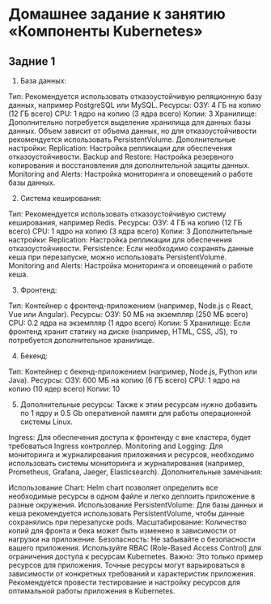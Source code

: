 # Домашнее задание к занятию «Компоненты Kubernetes»

## Задние 1

1. База данных:

Тип: Рекомендуется использовать отказоустойчивую реляционную базу данных, например PostgreSQL или MySQL.
Ресурсы:
ОЗУ: 4 ГБ на копию (12 ГБ всего)
CPU: 1 ядро на копию (3 ядра всего)
Копии: 3
Хранилище: Дополнительно потребуется выделение хранилища для данных базы данных. Объем зависит от объема данных, но для отказоустойчивости рекомендуется использовать PersistentVolume.
Дополнительные настройки:
Replication: Настройка репликации для обеспечения отказоустойчивости.
Backup and Restore: Настройка резервного копирования и восстановления для дополнительной защиты данных.
Monitoring and Alerts: Настройка мониторинга и оповещений о работе базы данных.

2. Система кеширования:

Тип: Рекомендуется использовать отказоустойчивую систему кеширования, например Redis.
Ресурсы:
ОЗУ: 4 ГБ на копию (12 ГБ всего)
CPU: 1 ядро на копию (3 ядра всего)
Копии: 3
Дополнительные настройки:
Replication: Настройка репликации для обеспечения отказоустойчивости.
Persistence: Если необходимо сохранять данные кеша при перезапуске, можно использовать PersistentVolume.
Monitoring and Alerts: Настройка мониторинга и оповещений о работе кеша.

3. Фронтенд:

Тип: Контейнер с фронтенд-приложением (например, Node.js с React, Vue или Angular).
Ресурсы:
ОЗУ: 50 МБ на экземпляр (250 МБ всего)
CPU: 0.2 ядра на экземпляр (1 ядро всего)
Копии: 5
Хранилище: Если фронтенд хранит статику на диске (например, HTML, CSS, JS), то потребуется дополнительное хранилище.

4. Бекенд:

Тип: Контейнер с бекенд-приложением (например, Node.js, Python или Java).
Ресурсы:
ОЗУ: 600 МБ на копию (6 ГБ всего)
CPU: 1 ядро на копию (10 ядер всего)
Копии: 10

5. Дополнительные ресурсы:
Также к этим ресурсам нужно добавить по 1 ядру и 0.5 Gb оперативной памяти для работы операционной системы Linux.

Ingress: Для обеспечения доступа к фронтенду с вне кластера, будет требоваться Ingress контроллер.
Monitoring and Logging: Для мониторинга и журналирования приложения и ресурсов, необходимо использовать системы мониторинга и журналирования (например, Prometheus, Grafana, Jaeger, Elasticsearch).
Дополнительные замечания:

Использование Chart: Helm chart позволяет определить все необходимые ресурсы в одном файле и легко деплоить приложение в разные окружения.
Использование PersistentVolume: Для базы данных и кеша рекомендуется использовать PersistentVolume, чтобы данные сохранялись при перезапуске pods.
Масштабирование: Количество копий для фронта и бека может быть изменено в зависимости от нагрузки на приложение.
Безопасность: Не забывайте о безопасности вашего приложения. Используйте RBAC (Role-Based Access Control) для ограничения доступа к ресурсам Kubernetes.
Важно: Это только пример ресурсов для приложения. Точные ресурсы могут варьироваться в зависимости от конкретных требований и характеристик приложения. Рекомендуется провести тестирование и настройку ресурсов для оптимальной работы приложения в Kubernetes.



